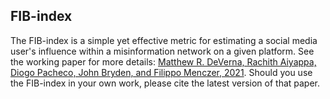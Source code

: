 ## FIB-index
The FIB-index is a simple yet effective metric for estimating a social media user's influence within a misinformation network on a given platform.
See the working paper for more details: [Matthew R. DeVerna, Rachith Aiyappa, Diogo Pacheco, John Bryden, and Filippo Menczer, 2021](https://arxiv.org/abs/2207.09524).
Should you use the FIB-index in your own work, please cite the latest version of that paper.
